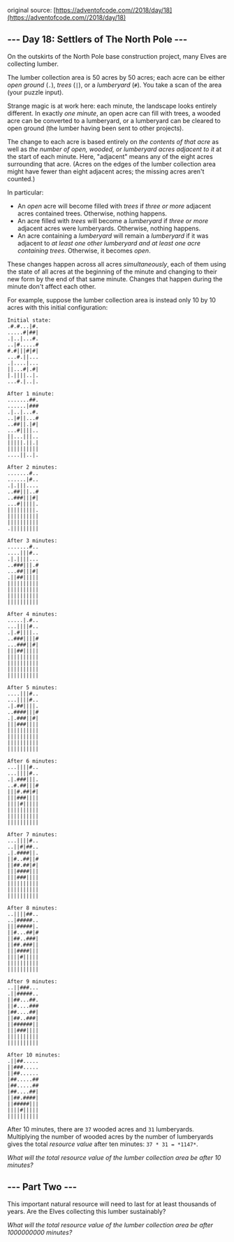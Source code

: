 original source: [https://adventofcode.com//2018/day/18](https://adventofcode.com//2018/day/18)
## --- Day 18: Settlers of The North Pole ---
On the outskirts of the North Pole base construction project, many Elves are collecting lumber.

The lumber collection area is 50 acres by 50 acres; each acre can be either *open ground* (`.`), *trees* (`|`), or a *lumberyard* (`#`). You take a scan of the area (your puzzle input).

Strange magic is at work here: each minute, the landscape looks entirely different. In exactly *one minute*, an open acre can fill with trees, a wooded acre can be converted to a lumberyard, or a lumberyard can be cleared to open ground (the lumber having been sent to other projects).

The change to each acre is based entirely on *the contents of that acre* as well as *the number of open, wooded, or lumberyard acres adjacent to it* at the start of each minute. Here, "adjacent" means any of the eight acres surrounding that acre. (Acres on the edges of the lumber collection area might have fewer than eight adjacent acres; the missing acres aren't counted.)

In particular:


 - An *open* acre will become filled with *trees* if *three or more* adjacent acres contained trees. Otherwise, nothing happens.
 - An acre filled with *trees* will become a *lumberyard* if *three or more* adjacent acres were lumberyards. Otherwise, nothing happens.
 - An acre containing a *lumberyard* will remain a *lumberyard* if it was adjacent to *at least one other lumberyard and at least one acre containing trees*. Otherwise, it becomes *open*.

These changes happen across all acres *simultaneously*, each of them using the state of all acres at the beginning of the minute and changing to their new form by the end of that same minute. Changes that happen during the minute don't affect each other.

For example, suppose the lumber collection area is instead only 10 by 10 acres with this initial configuration:

```
Initial state:
.#.#...|#.
.....#|##|
.|..|...#.
..|#.....#
#.#|||#|#|
...#.||...
.|....|...
||...#|.#|
|.||||..|.
...#.|..|.

After 1 minute:
.......##.
......|###
.|..|...#.
..|#||...#
..##||.|#|
...#||||..
||...|||..
|||||.||.|
||||||||||
....||..|.

After 2 minutes:
.......#..
......|#..
.|.|||....
..##|||..#
..###|||#|
...#|||||.
|||||||||.
||||||||||
||||||||||
.|||||||||

After 3 minutes:
.......#..
....|||#..
.|.||||...
..###|||.#
...##|||#|
.||##|||||
||||||||||
||||||||||
||||||||||
||||||||||

After 4 minutes:
.....|.#..
...||||#..
.|.#||||..
..###||||#
...###||#|
|||##|||||
||||||||||
||||||||||
||||||||||
||||||||||

After 5 minutes:
....|||#..
...||||#..
.|.##||||.
..####|||#
.|.###||#|
|||###||||
||||||||||
||||||||||
||||||||||
||||||||||

After 6 minutes:
...||||#..
...||||#..
.|.###|||.
..#.##|||#
|||#.##|#|
|||###||||
||||#|||||
||||||||||
||||||||||
||||||||||

After 7 minutes:
...||||#..
..||#|##..
.|.####||.
||#..##||#
||##.##|#|
|||####|||
|||###||||
||||||||||
||||||||||
||||||||||

After 8 minutes:
..||||##..
..|#####..
|||#####|.
||#...##|#
||##..###|
||##.###||
|||####|||
||||#|||||
||||||||||
||||||||||

After 9 minutes:
..||###...
.||#####..
||##...##.
||#....###
|##....##|
||##..###|
||######||
|||###||||
||||||||||
||||||||||

After 10 minutes:
.||##.....
||###.....
||##......
|##.....##
|##.....##
|##....##|
||##.####|
||#####|||
||||#|||||
||||||||||
```

After 10 minutes, there are `37` wooded acres and `31` lumberyards.  Multiplying the number of wooded acres by the number of lumberyards gives the total *resource value* after ten minutes: `37 * 31 = *1147*`.

*What will the total resource value of the lumber collection area be after 10 minutes?*


## --- Part Two ---
This important natural resource will need to last for at least thousands of years.  Are the Elves collecting this lumber sustainably?

*What will the total resource value of the lumber collection area be after 1000000000 minutes?*


